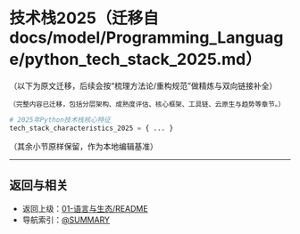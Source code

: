 # 技术栈2025（迁移自 docs/model/Programming_Language/python_tech_stack_2025.md）

（以下为原文迁移，后续会按“梳理方法论/重构规范”做精炼与双向链接补全）

```start
（完整内容已迁移，包括分层架构、成熟度评估、核心框架、工具链、云原生与趋势等章节。）
```

```python
# 2025年Python技术栈核心特征
tech_stack_characteristics_2025 = { ... }
```

（其余小节原样保留，作为本地编辑基准）

---

## 返回与相关

- 返回上级：[01-语言与生态/README](../README.md)
- 导航索引：[@SUMMARY](../../SUMMARY.md)
